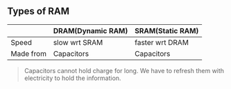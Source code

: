 ## Types of RAM

||DRAM(Dynamic RAM)|SRAM(Static RAM)|
|---|---|---|
|Speed|slow wrt SRAM|faster wrt DRAM|
|Made from|Capacitors|Capacitors|

> Capacitors cannot hold charge for long. We have to refresh them with electricity to hold the information.
